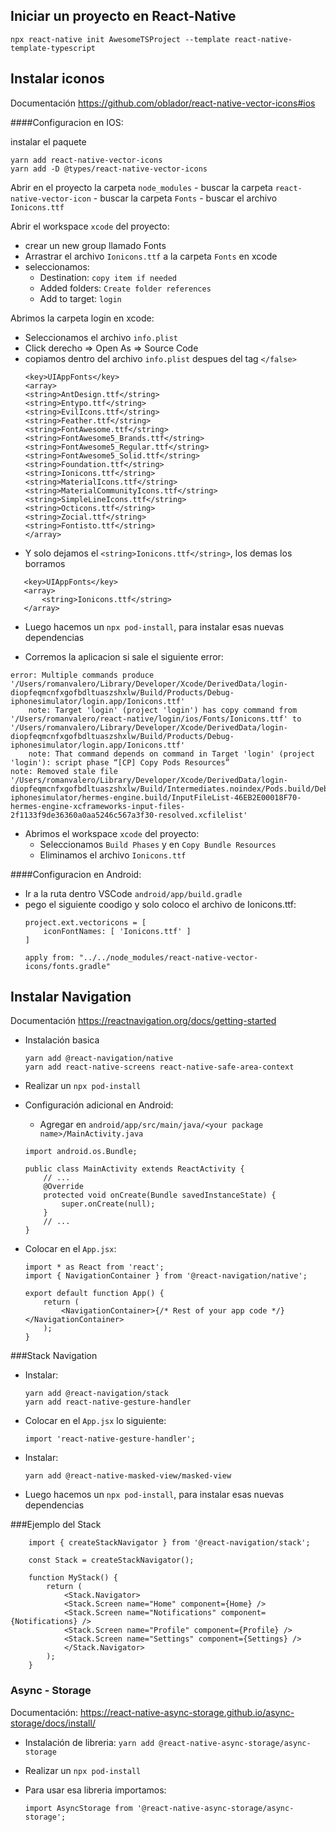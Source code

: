 

## Iniciar un proyecto en React-Native
```
npx react-native init AwesomeTSProject --template react-native-template-typescript

```

## Instalar iconos 

Documentación https://github.com/oblador/react-native-vector-icons#ios

####Configuracion en IOS:

instalar el paquete
```
yarn add react-native-vector-icons
yarn add -D @types/react-native-vector-icons
```
Abrir en el proyecto la carpeta `node_modules`
    - buscar la carpeta `react-native-vector-icon`
    - buscar la carpeta `Fonts`
    - buscar el archivo `Ionicons.ttf`

Abrir el workspace `xcode` del proyecto:
 - crear un new group llamado Fonts
 - Arrastrar el archivo `Ionicons.ttf` a la carpeta `Fonts` en xcode
 - seleccionamos: 
    - Destination: `copy item if needed`
    - Added folders: `Create folder references`
    - Add to target: `login`

Abrimos la carpeta login en xcode:
 - Seleccionamos el archivo `info.plist`
 - Click derecho => Open As => Source Code
 - copiamos dentro del archivo `info.plist` despues del tag `</false>`
    ```
    <key>UIAppFonts</key>
    <array>
    <string>AntDesign.ttf</string>
    <string>Entypo.ttf</string>
    <string>EvilIcons.ttf</string>
    <string>Feather.ttf</string>
    <string>FontAwesome.ttf</string>
    <string>FontAwesome5_Brands.ttf</string>
    <string>FontAwesome5_Regular.ttf</string>
    <string>FontAwesome5_Solid.ttf</string>
    <string>Foundation.ttf</string>
    <string>Ionicons.ttf</string>
    <string>MaterialIcons.ttf</string>
    <string>MaterialCommunityIcons.ttf</string>
    <string>SimpleLineIcons.ttf</string>
    <string>Octicons.ttf</string>
    <string>Zocial.ttf</string>
    <string>Fontisto.ttf</string>
    </array>

    ```
- Y solo dejamos el `<string>Ionicons.ttf</string>`, los demas los borramos

 ```
    <key>UIAppFonts</key>
    <array>
        <string>Ionicons.ttf</string>
    </array>
 ```

- Luego hacemos un `npx pod-install`, para instalar esas nuevas dependencias


- Corremos la aplicacion si sale el siguiente error:

```
error: Multiple commands produce '/Users/romanvalero/Library/Developer/Xcode/DerivedData/login-diopfeqmcnfxgofbdltuaszshxlw/Build/Products/Debug-iphonesimulator/login.app/Ionicons.ttf'
    note: Target 'login' (project 'login') has copy command from '/Users/romanvalero/react-native/login/ios/Fonts/Ionicons.ttf' to '/Users/romanvalero/Library/Developer/Xcode/DerivedData/login-diopfeqmcnfxgofbdltuaszshxlw/Build/Products/Debug-iphonesimulator/login.app/Ionicons.ttf'
    note: That command depends on command in Target 'login' (project 'login'): script phase “[CP] Copy Pods Resources”
note: Removed stale file '/Users/romanvalero/Library/Developer/Xcode/DerivedData/login-diopfeqmcnfxgofbdltuaszshxlw/Build/Intermediates.noindex/Pods.build/Debug-iphonesimulator/hermes-engine.build/InputFileList-46EB2E00018F70-hermes-engine-xcframeworks-input-files-2f1133f9de36360a0aa5246c567a3f30-resolved.xcfilelist'
```
- Abrimos el workspace `xcode` del proyecto:
    - Seleccionamos `Build Phases` y en `Copy Bundle Resources`
    - Eliminamos el archivo `Ionicons.ttf`
 


####Configuracion en Android:

- Ir a la ruta dentro VSCode `android/app/build.gradle`
- pego el siguiente coodigo y solo coloco el archivo de Ionicons.ttf:
    ```
    project.ext.vectoricons = [
        iconFontNames: [ 'Ionicons.ttf' ]
    ]

    apply from: "../../node_modules/react-native-vector-icons/fonts.gradle"
    ```

## Instalar Navigation 

Documentación https://reactnavigation.org/docs/getting-started

- Instalación basica
    ```
    yarn add @react-navigation/native
    yarn add react-native-screens react-native-safe-area-context
    ```
- Realizar un `npx pod-install`


- Configuración adicional en Android:
    - Agregar en `android/app/src/main/java/<your package name>/MainActivity.java`


    ```
    import android.os.Bundle;

    public class MainActivity extends ReactActivity {
        // ...
        @Override
        protected void onCreate(Bundle savedInstanceState) {
            super.onCreate(null);
        }
        // ...
    }
    ```

- Colocar en el `App.jsx`:
    ```
    import * as React from 'react';
    import { NavigationContainer } from '@react-navigation/native';

    export default function App() {
        return (
            <NavigationContainer>{/* Rest of your app code */}</NavigationContainer>
        );
    }
    ```

###Stack Navigation
- Instalar:
    ```
    yarn add @react-navigation/stack
    yarn add react-native-gesture-handler
    ```

- Colocar en el `App.jsx` lo siguiente:
    ```
    import 'react-native-gesture-handler';
    ```
- Instalar:
    ```
    yarn add @react-native-masked-view/masked-view
    ```
- Luego hacemos un `npx pod-install`, para instalar esas   nuevas dependencias

###Ejemplo del Stack

```
    import { createStackNavigator } from '@react-navigation/stack';

    const Stack = createStackNavigator();

    function MyStack() {
        return (
            <Stack.Navigator>
            <Stack.Screen name="Home" component={Home} />
            <Stack.Screen name="Notifications" component={Notifications} />
            <Stack.Screen name="Profile" component={Profile} />
            <Stack.Screen name="Settings" component={Settings} />
            </Stack.Navigator>
        );
    }
```

### Async - Storage 

Documentación: https://react-native-async-storage.github.io/async-storage/docs/install/


- Instalación de libreria: 
    ```yarn add @react-native-async-storage/async-storage```


- Realizar un `npx pod-install`

- Para usar esa libreria importamos:
    ```
    import AsyncStorage from '@react-native-async-storage/async-storage';
    ```





